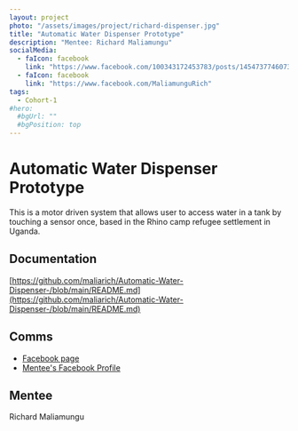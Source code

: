 ```yaml
---
layout: project
photo: "/assets/images/project/richard-dispenser.jpg"
title: "Automatic Water Dispenser Prototype"
description: "Mentee: Richard Maliamungu"
socialMedia:
  - faIcon: facebook
    link: "https://www.facebook.com/100343172453783/posts/145473774607389/"
  - faIcon: facebook
    link: "https://www.facebook.com/MaliamunguRich"
tags:
  - Cohort-1
#hero:
  #bgUrl: ""
  #bgPosition: top
---
```


# Automatic Water Dispenser Prototype

This is a motor driven system that allows user to access water in a tank by touching a sensor once, based in the Rhino camp refugee settlement in Uganda.

## Documentation

[https://github.com/maliarich/Automatic-Water-Dispenser-/blob/main/README.md](https://github.com/maliarich/Automatic-Water-Dispenser-/blob/main/README.md)

## Comms

- [Facebook page](https://www.facebook.com/100343172453783/posts/145473774607389/)
- [Mentee's Facebook Profile](https://www.facebook.com/MaliamunguRich)

## Mentee
Richard Maliamungu
